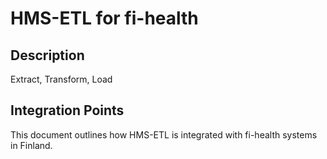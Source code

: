 # HMS-ETL for fi-health

## Description

Extract, Transform, Load

## Integration Points

This document outlines how HMS-ETL is integrated with fi-health systems in Finland.
